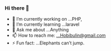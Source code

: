 ### Hi there 👋


- 🔭 I’m currently working on ...PHP,
- 🌱 I’m currently learning ...laravel
- 💬 Ask me about ...Anything
- 📫 How to reach me: ...Hobibulin@gmail.com
- ⚡ Fun fact: ...Elephants can’t jump.
